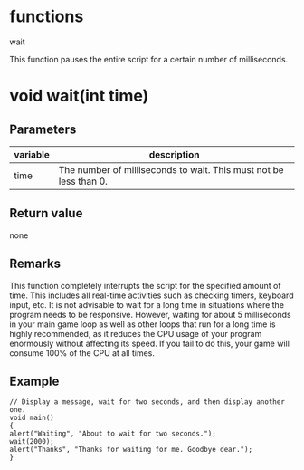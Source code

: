 # functions

wait

  


This function pauses the entire script for a certain number of milliseconds.  


# void wait(int time)

## Parameters

variable| description  
---|---  
time | The number of milliseconds to wait. This must not be less than 0.  
  
## Return value

none

## Remarks

This function completely interrupts the script for the specified amount of time. This includes all real-time activities such as checking timers, keyboard input, etc. It is not advisable to wait for a long time in situations where the program needs to be responsive. However, waiting for about 5 milliseconds in your main game loop as well as other loops that run for a long time is highly recommended, as it reduces the CPU usage of your program enormously without affecting its speed. If you fail to do this, your game will consume 100% of the CPU at all times.

## Example
    
    
    // Display a message, wait for two seconds, and then display another one.
    void main()
    {
    alert("Waiting", "About to wait for two seconds.");
    wait(2000);
    alert("Thanks", "Thanks for waiting for me. Goodbye dear.");
    }
    
